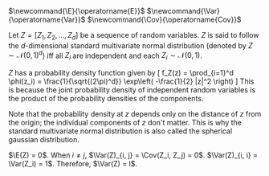 <span class="invisible">
$\newcommand{\E}{\operatorname{E}}$
$\newcommand{\Var}{\operatorname{Var}}$
$\newcommand{\Cov}{\operatorname{Cov}}$
</span>

Let $Z = [Z_1, Z_2, \ldots, Z_d]$ be a sequence of random variables.
$Z$ is said to follow the $d$-dimensional standard multivariate normal distribution
(denoted by $Z \sim \mathcal{N}(0, 1)^d$)
iff all $Z_i$ are independent and each $Z_i \sim \mathcal{N}(0, 1)$.

$Z$ has a probability density function given by
\[ f_Z(z) = \prod_{i=1}^d \phi(z_i) = \frac{1}{\sqrt{(2\pi)^d}}
\exp\left( -\frac{1}{2} \|z\|^2 \right) \]
This is because the joint probability density of independent random
variables is the product of the probability densities of the components.

Note that the probability density at $z$ depends only on the distance of $z$ from the origin;
the individual components of $z$ don't matter.
This is why the standard multivariate normal distribution
is also called the spherical gaussian distribution.

$\E(Z) = 0$. When $i \neq j$, $\Var(Z)_{i, j} = \Cov(Z_i, Z_j) = 0$.
$\Var(Z)_{i, i} = \Var(Z_i) = 1$. Therefore, $\Var(Z) = I$.

